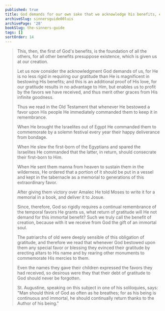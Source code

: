 ```yaml
---
published: true
title: God demands for our own sake that we acknowledge his benefits, especially of our creation
archiveSlug: sinnersguide00luis
archivePage: '28'
bookSlug: the-sinners-guide
tags: []
sortOrder: 14
---
```


> This, then, the first of God's benefits, is the foundation of all the others, for all other benefits presuppose existence, which is given us at our creation.
>
> Let us now consider the acknowledgment God demands of us, for He is no less rigid in requiring our gratitude than He is magnificent in bestowing His benefits; and this is an additional proof of His love, for our gratitude results in no advantage to Him, but enables us to profit by the favors we have received, and thus merit other graces from His infinite goodness.
>
> Thus we read in the Old Testament that whenever He bestowed a favor upon His people He immediately commanded them to keep it in remembrance.
>
> When He brought the Israelites out of Egypt He commanded them to commemorate by a solemn festival every year their happy deliverance from bondage.
>
> When He slew the first-born of the Egyptians and spared the Israelites He commanded that the latter, in return, should consecrate their first-born to Him.
>
> When He sent them manna from heaven to sustain them in the wilderness, He ordered that a portion of it should be put in a vessel and kept in the tabernacle as a memorial to generations of this extraordinary favor.
>
> After giving them victory over Amalec He told Moses to write it for a memorial in a book, and deliver it to Josue.
>
> Since, therefore, God so rigidly requires a continual remembrance of the temporal favors He grants us, what return of gratitude will He not demand for this immortal benefit? Such we truly call the benefit of creation, because with it we receive from God the gift of an immortal soul.
>
> The patriarchs of old were deeply sensible of this obligation of gratitude, and therefore we read that whenever God bestowed upon them any special favor or blessing they evinced their gratitude by erecting altars to His name and by rearing other monuments to commemorate His mercies to them.
>
> Even the names they gave their children expressed the favors they had received, so desirous were they that their debt of gratitude to God should never be forgotten.
>
> St. Augustine, speaking on this subject in one of his soliloquies, says: "Man should think of God as often as he breathes; for as his being is continuous and immortal, he should continually return thanks to the Author of his being."
